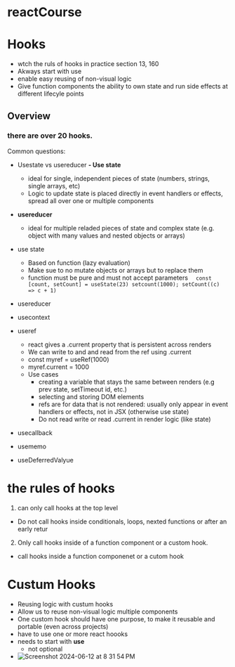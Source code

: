 # reactCourse

# Hooks
- wtch the ruls of hooks in practice section 13, 160
- Akways start with use
- enable easy reusing of non-visual logic
- Give function components the ability to own state and run side effects at different lifecyle points
## Overview 

### there are over 20 hooks.

Common questions:
- Usestate vs usereducer
**- Use state**
  - ideal for single, independent pieces of state (numbers, strings, single arrays, etc)
  - Logic to update state is placed directly in event handlers or effects, spread all over one or multiple components
- **usereducer**
  - ideal for multiple reladed pieces of state and complex state (e.g. object with many values and nested objects or arrays)

- use state
   -  Based on function (lazy evaluation)
   -  Make sue to no mutate objects or arrays but to replace them
   -  function must be pure and must not accept parameters
`   const [count, setCount] = useState(23)
     setcount(1000);
     setCount((c) => c + 1)
 `
- usereducer
- usecontext
- useref
   - react gives a .current property that is persistent across renders
   - We can write to and and read from the ref using .current
   - const myref = useRef(1000)
   - myref.current = 1000
   - Use cases
      - creating a variable that stays the same between renders (e.g prev state, setTimeout id, etc.)
      - selecting and storing DOM elements
      - refs are for data that is not rendered: usually only appear in event handlers or effects, not in JSX (otherwise use state)
      - Do not read write or read .current in render logic (like state)
- usecallback
- usememo
- useDeferredValyue

 # the rules of hooks
 
1. can only call hooks at the top level
 -  Do not call hooks inside conditionals, loops, nexted functions or after an early retur
2. Only call hooks inside of a function component or a custom hook.
- call hooks inside a function componenet or a cutom hook

# Custum Hooks
- Reusing logic with custum hooks
- Allow us to reuse non-visual logic multiple components
- One custom hook should have one purpose, to make it reusable and portable (even across projects)
- have to use one or more react hoooks
- needs to start with **use**
  - not optional 
- ![Screenshot 2024-06-12 at 8 31 54 PM](https://github.com/angeldzzz23/reactCourse/assets/29695936/ba5690c6-0dbc-417b-8e3b-57a0cc390d7e)

